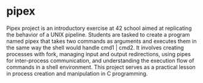 # pipex

Pipex project is an introductory exercise at 42 school aimed at replicating the behavior of a UNIX pipeline. Students are tasked to create a program named pipex that takes two commands as arguments and executes them in the same way the shell would handle cmd1 | cmd2. It involves creating processes with fork, managing input and output redirections, using pipes for inter-process communication, and understanding the execution flow of commands in a shell environment. This project serves as a practical lesson in process creation and manipulation in C programming.
